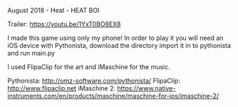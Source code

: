 August 2018 - Heat - HEAT BOI

Trailer: https://youtu.be/1YxT0BO8EX8

I made this game using only my phone! In order to play it you will need an iOS device with Pythonista, download the directory import it in to pythonista and run main.py

I used FlipaClip for the art and iMaschine for the music.

Pythonista: http://omz-software.com/pythonista/
FlipaClip: http://www.flipaclip.net
iMaschine 2: https://www.native-instruments.com/en/products/maschine/maschine-for-ios/imaschine-2/
